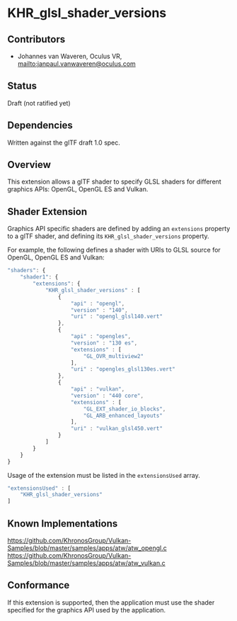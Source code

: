 # KHR\_glsl\_shader\_versions

## Contributors

* Johannes van Waveren, Oculus VR, <mailto:janpaul.vanwaveren@oculus.com>

## Status

Draft (not ratified yet)

## Dependencies

Written against the glTF draft 1.0 spec.

## Overview

This extension allows a glTF shader to specify GLSL shaders for different graphics APIs: OpenGL, OpenGL ES and Vulkan.

## Shader Extension

Graphics API specific shaders are defined by adding an `extensions` property to a glTF shader, and defining its `KHR_glsl_shader_versions` property.

For example, the following defines a shader with URIs to GLSL source for OpenGL, OpenGL ES and Vulkan:

```javascript
"shaders": {
    "shader1": {
        "extensions": {
            "KHR_glsl_shader_versions" : [
                {
                    "api" : "opengl",
                    "version" : "140",
                    "uri" : "opengl_glsl140.vert"
                },
                {
                    "api" : "opengles",
                    "version" : "130 es",
                    "extensions" : [
                        "GL_OVR_multiview2"
                    ],
                    "uri" : "opengles_glsl130es.vert"
                },
                {
                    "api" : "vulkan",
                    "version" : "440 core",
                    "extensions" : [
                        "GL_EXT_shader_io_blocks",
                        "GL_ARB_enhanced_layouts"
                    ],
                    "uri" : "vulkan_glsl450.vert"
                }
            ]
        }
    }
}
```

Usage of the extension must be listed in the `extensionsUsed` array.

```javascript
"extensionsUsed" : [
    "KHR_glsl_shader_versions"
]
```

## Known Implementations

https://github.com/KhronosGroup/Vulkan-Samples/blob/master/samples/apps/atw/atw_opengl.c
https://github.com/KhronosGroup/Vulkan-Samples/blob/master/samples/apps/atw/atw_vulkan.c

## Conformance

If this extension is supported, then the application must use the shader specified
for the graphics API used by the application.
